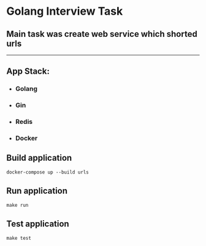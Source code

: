 # Golang Interview Task

<h2>Main task was create web service which shorted urls</h2>
<hr>

## App Stack:
* <h3>Golang
* <h3>Gin
* <h3>Redis
* <h3>Docker

## Build application
```
docker-compose up --build urls
```

## Run application
```
make run
```

## Test application
```
make test
```
